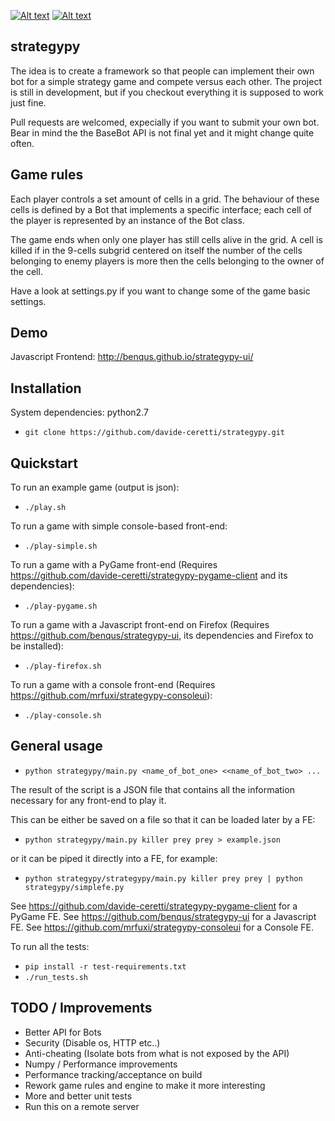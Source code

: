 [![Alt text](https://api.travis-ci.org/davide-ceretti/strategypy.svg?branch=master)](https://travis-ci.org/davide-ceretti/strategypy)
[![Alt text](http://coveralls.io/repos/davide-ceretti/strategypy/badge.png?branch=master)](https://coveralls.io/r/davide-ceretti/strategypy)

strategypy
----------

The idea is to create a framework so that people can implement their own bot for a simple strategy game and compete versus each other. The project is still in development, but if you checkout everything it is supposed to work just fine.

Pull requests are welcomed, expecially if you want to submit your own bot. Bear in mind the the BaseBot API is not final yet and it might change quite often.

Game rules
----------

Each player controls a set amount of cells in a grid. The behaviour of these cells is defined by a Bot that implements a specific interface; each cell of the player is represented by an instance of the Bot class.

The game ends when only one player has still cells alive in the grid.
A cell is killed if in the 9-cells subgrid centered on itself the number of the cells belonging to enemy players is more then the cells belonging to the owner of the cell.

Have a look at settings.py if you want to change some of the game basic settings.

Demo
----

Javascript Frontend: http://benqus.github.io/strategypy-ui/

Installation
------------

System dependencies: python2.7

* ```git clone https://github.com/davide-ceretti/strategypy.git```

Quickstart
----------

To run an example game (output is json):
* ```./play.sh```

To run a game with simple console-based front-end:
* ```./play-simple.sh```

To run a game with a PyGame front-end (Requires https://github.com/davide-ceretti/strategypy-pygame-client and its dependencies):
* ```./play-pygame.sh```

To run a game with a Javascript front-end on Firefox (Requires https://github.com/benqus/strategypy-ui, its dependencies and Firefox to be installed):
* ```./play-firefox.sh```

To run a game with a console front-end (Requires https://github.com/mrfuxi/strategypy-consoleui):
* ```./play-console.sh```

General usage
-------------

* ```python strategypy/main.py <name_of_bot_one> <<name_of_bot_two> ...```

The result of the script is a JSON file that contains all the information necessary for any front-end to play it.

This can be either be saved on a file so that it can be loaded later by a FE:
* ```python strategypy/main.py killer prey prey > example.json```

or it can be piped it directly into a FE, for example:
* ```python strategypy/strategypy/main.py killer prey prey | python strategypy/simplefe.py```

See https://github.com/davide-ceretti/strategypy-pygame-client for a PyGame FE.
See https://github.com/benqus/strategypy-ui for a Javascript FE.
See https://github.com/mrfuxi/strategypy-consoleui for a Console FE.

To run all the tests:
* ```pip install -r test-requirements.txt```
* ```./run_tests.sh```


TODO / Improvements
-------------------

* Better API for Bots
* Security (Disable os, HTTP etc..)
* Anti-cheating (Isolate bots from what is not exposed by the API)
* Numpy / Performance improvements
* Performance tracking/acceptance on build
* Rework game rules and engine to make it more interesting
* More and better unit tests
* Run this on a remote server
